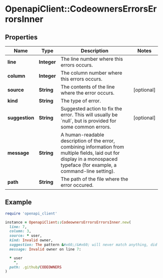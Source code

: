 # OpenapiClient::CodeownersErrorsErrorsInner

## Properties

| Name | Type | Description | Notes |
| ---- | ---- | ----------- | ----- |
| **line** | **Integer** | The line number where this errors occurs. |  |
| **column** | **Integer** | The column number where this errors occurs. |  |
| **source** | **String** | The contents of the line where the error occurs. | [optional] |
| **kind** | **String** | The type of error. |  |
| **suggestion** | **String** | Suggested action to fix the error. This will usually be &#x60;null&#x60;, but is provided for some common errors. | [optional] |
| **message** | **String** | A human-readable description of the error, combining information from multiple fields, laid out for display in a monospaced typeface (for example, a command-line setting). |  |
| **path** | **String** | The path of the file where the error occured. |  |

## Example

```ruby
require 'openapi_client'

instance = OpenapiClient::CodeownersErrorsErrorsInner.new(
  line: 7,
  column: 3,
  source: * user,
  kind: Invalid owner,
  suggestion: The pattern &#x60;/&#x60; will never match anything, did you mean &#x60;*&#x60; instead?,
  message: Invalid owner on line 7:

  * user
    ^,
  path: .github/CODEOWNERS
)
```


